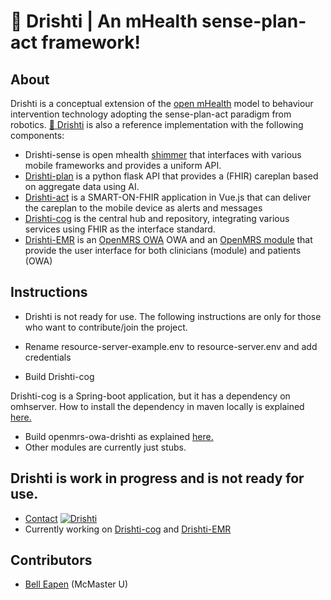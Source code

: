 # :eyes: Drishti | An mHealth sense-plan-act framework!

## About
Drishti is a conceptual extension of the [open mHealth](http://www.openmhealth.org/) model to behaviour intervention technology adopting the sense-plan-act paradigm from robotics. [:eyes: Drishti](https://github.com/E-Health/drishti) is also a reference implementation with the following components: 

* Drishti-sense  is open mhealth [shimmer](https://github.com/openmhealth/shimmer) that interfaces with various mobile frameworks and provides a uniform API.
* [Drishti-plan](https://github.com/dermatologist/drishti-plan) is a python flask API that provides a (FHIR) careplan based on aggregate data using AI.
* [Drishti-act](https://github.com/dermatologist/drishti-act) is a SMART-ON-FHIR application in Vue.js that can deliver the careplan to the mobile device as alerts and messages
* [Drishti-cog](https://github.com/dermatologist/drishti-cog) is the central hub and repository, integrating various services using FHIR as the interface standard.
* [Drishti-EMR](https://github.com/dermatologist/openmrs-owa-drishti) is an [OpenMRS OWA](https://wiki.openmrs.org/display/docs/Open+Web+Apps+Module) OWA and an [OpenMRS module](https://wiki.openmrs.org/display/docs/Creating+Modules) that provide the user interface for both clinicians (module) and patients (OWA)

## Instructions

* Drishti is not ready for use. The following instructions are only for those who want to contribute/join the project.

* Rename resource-server-example.env to resource-server.env and add credentials

* Build Drishti-cog

Drishti-cog is a Spring-boot application, but it has a dependency on omhserver. How to install the dependency in maven locally is explained [here.](https://github.com/E-Health/OMH-on-FHIR)
 * Build openmrs-owa-drishti as explained [here.](https://github.com/dermatologist/openmrs-owa-vue-boilerplate)
* Other modules are currently just stubs. 

## Drishti is work in progress and is not ready for use.
*  [Contact](https://nuchange.ca/contact)
[![Drishti](https://raw.github.com/E-Health/drishti/develop/notes/drishti.png)](http://canehealth.com)
* Currently working on [Drishti-cog](https://github.com/dermatologist/drishti-cog) and [Drishti-EMR](https://github.com/dermatologist/openmrs-owa-drishti)

## Contributors
* [Bell Eapen](https://nuchange.ca) (McMaster U)


